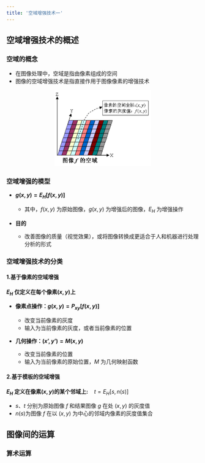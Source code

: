 ```yaml
---
title: '空域增强技术一'
---
```


## 空域增强技术的概述

### 空域的概念

- 在图像处理中，空域是指由像素组成的空间
- 图像的空域增强技术是指直接作用于图像像素的增强技术

<div align="center"><img src="./pictures/04_techniques_for_spacial_enhancement/001_图像f的空域.png" width="50%"/></div> 

### 空域增强的模型  

- **$g(x,y) = E_H[f(x,y)]$** 
    - 其中，$f(x,y)$ 为原始图像，$g(x,y)$ 为增强后的图像，$E_H$ 为增强操作

- **目的** 
    - 改善图像的质量（视觉效果），或将图像转换成更适合于人和机器进行处理分析的形式

### 空域增强技术的分类

#### 1.基于像素的空域增强

**$E_H$ 仅定义在每个像素$(x,y)$上**

- **像素点操作：$g(x,y) = P_{xy}[f(x,y)]$**
    - 改变当前像素的灰度
    - 输入为当前像素的灰度，或者当前像素的位置

- **几何操作：$(x’,y’) = M(x,y)$**
    - 改变当前像素的位置
    - 输入为当前像素的原始位置，$M$ 为几何映射函数 

#### 2.基于模板的空域增强

**$E_H$ 定义在像素$(x,y)$的某个邻域上:** $~~~t=E_H[s,n(s)]$
- $s、t$ 分别为原始图像 $f$ 和结果图像 $g$ 在处 $(x,y)$ 的灰度值
- $n(s)$为图像 $f$ 在以 $(x,y)$ 为中心的邻域内像素的灰度值集合


## 图像间的运算

### 算术运算